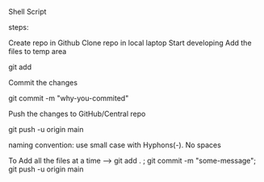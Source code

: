 Shell Script

steps:

Create repo in Github
Clone repo in local laptop
Start developing
Add the files to temp area

git add <file-name>

Commit the changes

git commit -m "why-you-commited"

Push the changes to GitHub/Central repo

git push -u origin main

naming convention: use small case with Hyphons(-). No spaces

To Add all the files at a time --> git add . ; git commit -m "some-message"; git push -u origin main
